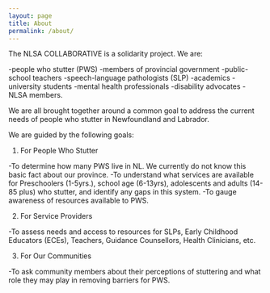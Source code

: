 ```yaml
---
layout: page
title: About
permalink: /about/
---
```


The NLSA COLLABORATIVE is a solidarity project. We are:

-people who stutter (PWS)
-members of provincial government
-public-school teachers
-speech-language pathologists (SLP)
-academics
-university students
-mental health professionals
-disability advocates
-NLSA members.

We are all brought together around a common goal to address the current needs of people who stutter in Newfoundland and Labrador.

We are guided by the following goals:

1. For People Who Stutter

-To determine how many PWS live in NL. We currently do not know this basic fact about our province.
-To understand what services are available for Preschoolers (1-5yrs.), school age (6-13yrs), adolescents and adults (14-85 plus) who stutter, and identify any gaps in this system.
-To gauge awareness of resources available to PWS.

2. For Service Providers

-To assess needs and access to resources for SLPs, Early Childhood Educators (ECEs), Teachers, Guidance Counsellors, Health Clinicians, etc.

3. For Our Communities

-To ask community members about their perceptions of stuttering and what role they may play in removing barriers for PWS.
